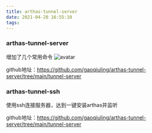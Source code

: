 ```yaml
---
title: arthas-tunnel-server
date: 2021-04-20 16:55:10
tags:
---
```


### arthas-tunnel-server
增加了几个常用命令
![avatar](http://cc.hjfile.cn/ccqa/img/20210420/2021042004504960524294.png)

github地址：https://github.com/gaoqiuling/arthas-tunnel-server/tree/main/tunnel-server

### arthas-tunnel-ssh
使用ssh连接服务器，达到一键安装arthas并监听

github地址：https://github.com/gaoqiuling/arthas-tunnel-server/tree/main/tunnel-server
